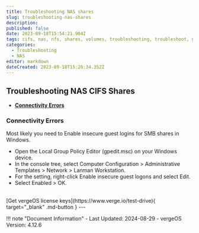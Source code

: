 ```yaml
---
title: Troubleshooting NAS shares
slug: troubleshooting-nas-shares
description: 
published: false
date: 2023-09-18T15:54:21.904Z
tags: cifs, nas, nfs, shares, volumes, troubleshooting, troubleshoot, guest, lanmanager, smb
categories:
  - Troubleshooting
  - NAS
editor: markdown
dateCreated: 2023-09-18T15:20:34.352Z
---
```


## Troubleshooting NAS CIFS Shares

-   [**Connectivity Errors**](#connectivityerrors)



<a id="connectivityerrors"></a>
### Connectivity Errors

Most likely you need to Enable insecure guest logins for SMB shares in Windows.

- Open the Local Group Policy Editor (gpedit.msc) on your Windows device.
- In the console tree, select Computer Configuration > Administrative Templates > Network > Lanman Workstation.
- For the setting, right-click Enable insecure guest logons and select Edit.
- Select Enabled > OK.

<br>
[Get vergeOS license keys](https://www.verge.io/test-drive){ target="_blank" .md-button }
---

!!! note "Document Information"
    - Last Updated: 2024-08-29
    - vergeOS Version: 4.12.6
